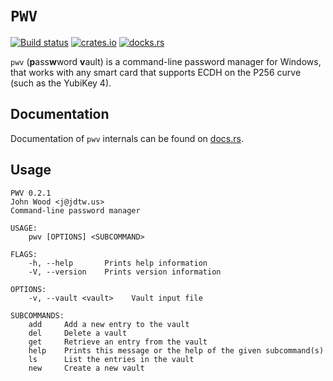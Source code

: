 # `PWV`

[![Build status](https://ci.appveyor.com/api/projects/status/github/jdtw/pwrs?branch=master&retina=true&svg=true)](https://ci.appveyor.com/project/jdtw/pwrs/)
[![crates.io](https://img.shields.io/crates/v/pwv.svg)](https://crates.io/crates/pwv)
[![docks.rs](https://docs.rs/pwv/badge.svg)](https://docs.rs/pwv/*/x86_64-pc-windows-msvc/pwv/)

`pwv` (**p**ass**w**word **v**ault) is a command-line password manager for Windows, that works with any
smart card that supports ECDH on the P256 curve (such as the YubiKey 4).

## Documentation

Documentation of `pwv` internals can be found on [docs.rs](https://docs.rs/pwv/*/x86_64-pc-windows-msvc/pwv/).

## Usage

``` example
PWV 0.2.1
John Wood <j@jdtw.us>
Command-line password manager

USAGE:
    pwv [OPTIONS] <SUBCOMMAND>

FLAGS:
    -h, --help       Prints help information
    -V, --version    Prints version information

OPTIONS:
    -v, --vault <vault>    Vault input file

SUBCOMMANDS:
    add     Add a new entry to the vault
    del     Delete a vault
    get     Retrieve an entry from the vault
    help    Prints this message or the help of the given subcommand(s)
    ls      List the entries in the vault
    new     Create a new vault
```
